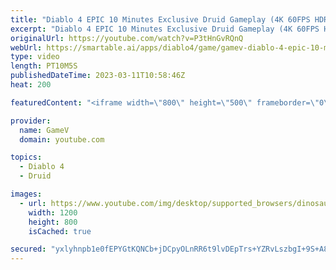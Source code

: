 ```yaml
---
title: "Diablo 4 EPIC 10 Minutes Exclusive Druid Gameplay (4K 60FPS HDR)"
excerpt: "Diablo 4 EPIC 10 Minutes Exclusive Druid Gameplay (4K 60FPS HDR) Diablo IV is an upcoming dungeon crawler action ..."
originalUrl: https://youtube.com/watch?v=P3tHnGvRQnQ
webUrl: https://smartable.ai/apps/diablo4/game/gamev-diablo-4-epic-10-minutes-exclusive-druid-gameplay-4k-60fps-hdr/
type: video
length: PT10M5S
publishedDateTime: 2023-03-11T10:58:46Z
heat: 200

featuredContent: "<iframe width=\"800\" height=\"500\" frameborder=\"0\" src=\"https://www.youtube.com/embed/P3tHnGvRQnQ\" allow=\"accelerometer; autoplay; encrypted-media; gyroscope; picture-in-picture\" allowfullscreen></iframe>"

provider:
  name: GameV
  domain: youtube.com

topics:
  - Diablo 4
  - Druid

images:
  - url: https://www.youtube.com/img/desktop/supported_browsers/dinosaur.png
    width: 1200
    height: 800
    isCached: true

secured: "yxlyhnpb1e0fEPYGtKQNCb+jDCpyOLnRR6t9lvDEpTrs+YZRvLszbgI+9S+A8eqI/G4il9f45ztZFyN2ChlB06/CIJnHs2qU+x9WARxGC7d/1sZ9Qg+CjstIeE1CU/yOh7w3Fe0N/3ABpNSH+4XzkuE27DEDHHOEqUt4lxo4oJeNs1mr3nV0yLy1nQT/V9Uv6DufeR2PmQEw9p5TSfk2Pn00df8cNMV69dyI1Dshcco/S6cJOXzUXPtHXowoKRuzEqMErrUYBiA1Np2IUfK2wTfLcC242bIyjmyEwslAwIL6ROqUhsLyw66EBNejwj0I5XvgGDxucnpmjXArMzy/8AjluYQThpg4CkkqwWscieBEYWOL49klHojfRSS1VHlK+a8eJx93DtwoOsH38O3CygPg26Y1eBiHVgdXTcBUwAI=;HqEoOYjS9SONsbDsM9ww0g=="
---
```


